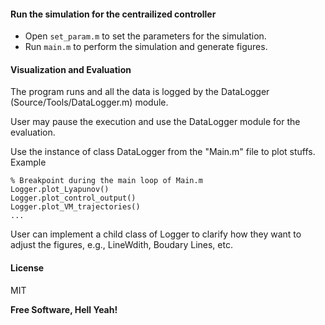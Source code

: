 #### Run the simulation for the centrailized controller

- Open `set_param.m` to set the parameters for the simulation.
- Run `main.m` to perform the simulation and generate figures.


#### Visualization and Evaluation
The program runs and all the data is logged by the DataLogger (Source/Tools/DataLogger.m) module.

User may pause the execution and use the DataLogger module for the evaluation.

Use the instance of class DataLogger from the "Main.m" file to plot stuffs. Example

```
% Breakpoint during the main loop of Main.m
Logger.plot_Lyapunov()
Logger.plot_control_output()
Logger.plot_VM_trajectories()
...
```

User can implement a child class of Logger to clarify how they want to adjust the figures, e.g., LineWdith, Boudary Lines, etc.

#### License

MIT

**Free Software, Hell Yeah!**
